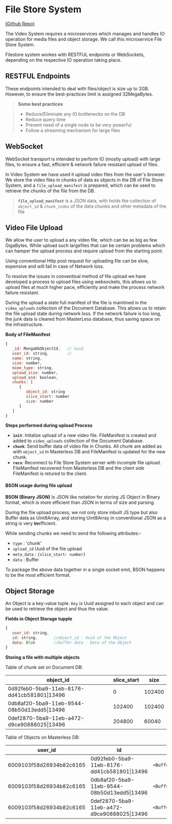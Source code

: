 # File Store System

[(Github Repo)](https://github.com/rishavbhowmik/video_system_data_server)

The Video System requires a microservices which manages and handles IO operation for media files and object storage. We call this microservice File Store System.

Filestore system workes with RESTFUL endpoints or WebSockets, depending on the respective IO operation taking place.

## RESTFUL Endpoints

These endpoints intended to deal with files/object is size up to 2GB. However, to ensure the best-practices limit is assigned 32MegaBytes.

> **Some best practices**

> - Reduce/Eliminate any IO bottlenecks on the DB
> - Reduce query time
> - Prevent need of a single node to be very powerful
> - Follow a streaming mechanism for large files

## WebSocket

WebSocket transport is intended to perform IO (mostly upload) with large files, to ensure a fast, efficient & network failure resistant upload of files.

In Video System we have used it upload video files from the user's browser. We store the video files in chunks of data as objects in the DB of File Store System, and a `file_upload_manifest` is prepared, which can be used to retrieve the chunks of the file from the DB.

> **`file_upload_manifest`** is a JSON data, with holds the collection of `object_id` & `chunk_index` of the data chunks and other metadata of the file


## Video File Upload

We allow the user to upload a any video file, which can be as big as few GigaBytes. While upload such largefiles that can be certain problems which can hamper the upload process and require upload from the starting point.

Using conventional Http post request for uploading file can be slow, expensive and will fail in case of Network loss.

To resolve the issues in conventioal method of file upload we have developed a process to upload files using websockets, this allows us to upload files at much higher pace, efficiently and make the process network failure resistant.

During the upload a state full manifest of the file is maintined in the `video_uploads` collection of the Document Database. This allows us to retain the file upload state during network loss. If the network failure is too long, the junk data is cleared from MasterLess database, thus saving space on the infrastructure.

**Body of FileManifest**

```js
{
   _id: MongoDbObjectId,   // Uuid
   user_id: string,        // 
   name: string,
   size: number,
   mime_type: string,
   upload_size: number,
   upload_end: boolean,
   chunks: [
      {   
         object_id: string
         slice_start: number
         size: number
      }
   ]
}
```

**Steps performed during upload Process**

- **`init`**: Intialize upload of a new video file. FileManifest is created and added to `video_uploads` collection of the Document Database.
- **`chunk`**: Send buffer data of video file in Chunks. All chunk are added as with `object_id` in Masterless DB and FileManifest is updated for the new chunk.
- **`reco`**: Reconnect to File Store System server with incomple file upload. FileManifest recovered from Masterless DB and the client side FileManifest is retured to the client.

#### BSON usage during file upload

**BSON (Binary JSON)** Is JSON like notation for storing JS Object in Binary format, which is more efficient than JSON in terms of size and parsing.

During the file upload process, we not only store inbuilt JS type but also Buffer data as Uint8Array, and storing Uint8Array in conventional JSON as a string is very **in**efficient.

While sending chunks we need to send the following attributes:-

- `type` : 'chunk'
- `upload_id` Uuid of the file upload
- `meta_data` : `{slice_start: number}` 
- `data` : Buffer

To package the above data together in a single socket emit, BSON happens to be the most efficient format.

## Object Storage

An Object is a key-value tuple. `Key` is Uuid assigned to each object and can be used to retrieve the object and thus the value.

**Fields in Object Storage tupple**

```js
{
   user_id: string,
   id: string,       //object_id - Uuid of the Object
   data: Blob        //buffer data - Data of the Object
}
```

**Storing a file with multiple objects**

Table of chunk set on Document DB:

| object_id | slice_start | size |
|--|--|--|
| 0d92feb0-5ba9-11eb-8176-dd41cb581801\|13496 | 0 | 102400 |
| 0db8af20-5ba9-11eb-9544-08b50d13edd5\|13496 | 102400 | 102400 |
| 0def2870-5ba9-11eb-a472-d9ce90888025\|13496 | 204800 | 60040 |

Table of Objects on Masterless DB:

| user_id | id | data |
|--|--|--|
| 6009103f58d26934b82c6165 | 0d92feb0-5ba9-11eb-8176-dd41cb581801\|13496 | `<Buffer...102400>` |
| 6009103f58d26934b82c6165 | 0db8af20-5ba9-11eb-9544-08b50d13edd5\|13496 | `<Buffer...102400>` |
| 6009103f58d26934b82c6165 | 0def2870-5ba9-11eb-a472-d9ce90888025\|13496 | `<Buffer...60040>` |


